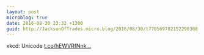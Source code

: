 ```yaml
---
layout: post
microblog: true
date: 2016-08-30 23:32 +1300
guid: http://JacksonOfTrades.micro.blog/2016/08/30/t770569782152290308.html
---
```

xkcd: Unicode [t.co/hEWVRfNnk...](https://t.co/hEWVRfNnkW)
